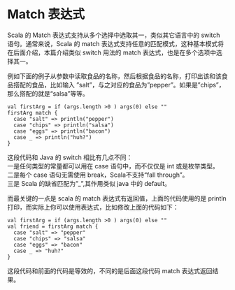 # Match 表达式 #

Scala 的 Match 表达式支持从多个选择中选取其一，类似其它语言中的 switch 语句。通常来说，Scala 的 match 表达式支持任意的匹配模式，这种基本模式将在后面介绍，本篇介绍类似 switch 用法的 match 表达式，也是在多个选项中选择其一。

例如下面的例子从参数中读取食品的名称，然后根据食品的名称，打印出该和该食品搭配的食品，比如输入 ”salt”，与之对应的食品为”pepper”。如果是”chips”，那么搭配的就是“salsa”等等。

```
val firstArg = if (args.length >0 ) args(0) else ""
firstArg match {
  case "salt" => println("pepper")
  case "chips" => println("salsa")
  case "eggs" => println("bacon")
  case _ => println("huh?")
}
```

这段代码和 Java 的 switch 相比有几点不同：  
一是任何类型的常量都可以用在 case 语句中，而不仅仅是 int 或是枚举类型。  
二是每个 case 语句无需使用 break，Scala不支持“fall through”。  
三是 Scala 的缺省匹配为”_”,其作用类似 java 中的 default。  

而最关键的一点是 scala 的 match 表达式有返回值，上面的代码使用的是 println 打印，而实际上你可以使用表达式，比如修改上面的代码如下：

```
val firstArg = if (args.length >0 ) args(0) else ""
val friend = firstArg match {
  case "salt" => "pepper" 
  case "chips" => "salsa" 
  case "eggs" => "bacon" 
  case _ => "huh?" 
}
```             

这段代码和前面的代码是等效的，不同的是后面这段代码 match 表达式返回结果。
